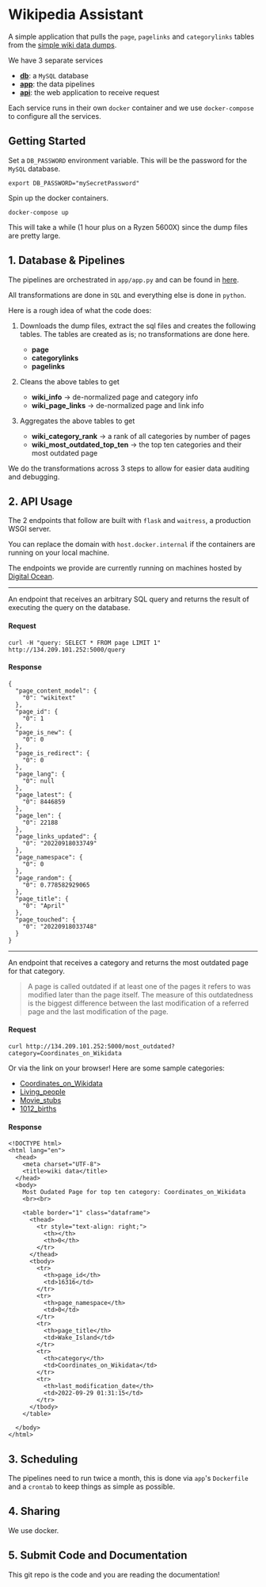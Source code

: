 # Wikipedia Assistant

A simple application that pulls the `page`, `pagelinks` and `categorylinks` tables from the [simple wiki data dumps](https://dumps.wikimedia.org/simplewiki/).

We have 3 separate services
 - [**db**](https://github.com/tyx5486/lynx/tree/main/db): a `MySQL` database
 - [**app**](https://github.com/tyx5486/lynx/tree/main/app): the data pipelines
 - [**api**](https://github.com/tyx5486/lynx/tree/main/api): the web application to receive request

Each service runs in their own `docker` container and we use `docker-compose` to configure all the services.

## Getting Started

Set a `DB_PASSWORD` environment variable. This will be the password for the `MySQL` database.

```
export DB_PASSWORD="mySecretPassword"
```

Spin up the docker containers. 
```
docker-compose up
```
This will take a while (1 hour plus on a Ryzen 5600X) since the dump files are pretty large. 

## 1. Database & Pipelines

The pipelines are orchestrated in `app/app.py` and can be found in [here](https://github.com/tyx5486/lynx/tree/main/app/pipeline). 

All transformations are done in `SQL` and everything else is done in `python`. 

Here is a rough idea of what the code does:

1. Downloads the dump files, extract the sql files and creates the following tables. 
The tables are created as is; no transformations are done here.
    * **page**
    * **categorylinks**
    * **pagelinks**

2. Cleans the above tables to get
    * **wiki_info** -> de-normalized page and category info
    * **wiki_page_links** -> de-normalized page and link info

3. Aggregates the above tables to get 
    * **wiki_category_rank** -> a rank of all categories by number of pages
    * **wiki_most_outdated_top_ten** -> the top ten categories and their most outdated page

We do the transformations across 3 steps to allow for easier data auditing and debugging.

## 2. API Usage
The 2 endpoints that follow are built with `flask` and `waitress`, a production WSGI server.

You can replace the domain with `host.docker.internal` if the containers are running on your local machine. 

The endpoints we provide are currently running on machines hosted by [Digital Ocean](https://www.digitalocean.com/).

---

An endpoint that receives an arbitrary SQL query and returns the result of
executing the query on the database.

#### Request
```curl -H "query: SELECT * FROM page LIMIT 1" http://134.209.101.252:5000/query```

#### Response
```
{
  "page_content_model": {
    "0": "wikitext"
  },
  "page_id": {
    "0": 1
  },
  "page_is_new": {
    "0": 0
  },
  "page_is_redirect": {
    "0": 0
  },
  "page_lang": {
    "0": null
  },
  "page_latest": {
    "0": 8446859
  },
  "page_len": {
    "0": 22188
  },
  "page_links_updated": {
    "0": "20220918033749"
  },
  "page_namespace": {
    "0": 0
  },
  "page_random": {
    "0": 0.778582929065
  },
  "page_title": {
    "0": "April"
  },
  "page_touched": {
    "0": "20220918033748"
  }
}
```

---

An endpoint that receives a category and returns the most outdated page for that
category.

> A page is called outdated if at least one of the pages it refers to was modified
later than the page itself. The measure of this outdatedness is the biggest
difference between the last modification of a referred page and the last
modification of the page.

#### Request
```curl http://134.209.101.252:5000/most_outdated?category=Coordinates_on_Wikidata```

Or via the link on your browser! Here are some sample categories:
 - [Coordinates_on_Wikidata](http://134.209.101.252:5000/most_outdated?category=Coordinates_on_Wikidata)
 - [Living_people](http://134.209.101.252:5000/most_outdated?category=Living_people)
 - [Movie_stubs](http://134.209.101.252:5000/most_outdated?category=Movie_stubs)
 - [1012_births](http://134.209.101.252:5000/most_outdated?category=1012_births)

#### Response
```
<!DOCTYPE html>
<html lang="en">
  <head>
    <meta charset="UTF-8">
    <title>wiki data</title>
  </head>
  <body>
    Most Oudated Page for top ten category: Coordinates_on_Wikidata
    <br><br>

    <table border="1" class="dataframe">
      <thead>
        <tr style="text-align: right;">
          <th></th>
          <th>0</th>
        </tr>
      </thead>
      <tbody>
        <tr>
          <th>page_id</th>
          <td>16316</td>
        </tr>
        <tr>
          <th>page_namespace</th>
          <td>0</td>
        </tr>
        <tr>
          <th>page_title</th>
          <td>Wake_Island</td>
        </tr>
        <tr>
          <th>category</th>
          <td>Coordinates_on_Wikidata</td>
        </tr>
        <tr>
          <th>last_modification_date</th>
          <td>2022-09-29 01:31:15</td>
        </tr>
      </tbody>
    </table>

  </body>
</html>
```

## 3. Scheduling
The pipelines need to run twice a month, this is done via `app`'s `Dockerfile` and a `crontab` to keep things as simple as possible.

## 4. Sharing
We use docker.

## 5. Submit Code and Documentation
This git repo is the code and you are reading the documentation!
